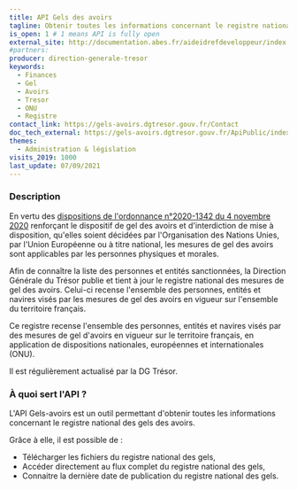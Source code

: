 ```yaml
---
title: API Gels des avoirs
tagline: Obtenir toutes les informations concernant le registre national des gels des avoirs
is_open: 1 # 1 means API is fully open
external_site: http://documentation.abes.fr/aideidrefdeveloppeur/index.html#WebServiceRest
#partners:
producer: direction-generale-tresor
keywords:
  - Finances
  - Gel
  - Avoirs
  - Tresor
  - ONU
  - Registre
contact_link: https://gels-avoirs.dgtresor.gouv.fr/Contact
doc_tech_external: https://gels-avoirs.dgtresor.gouv.fr/ApiPublic/index.html
themes:
  - Administration & législation
visits_2019: 1000
last_update: 07/09/2021
---
```


### Description

En vertu des [dispositions de l'ordonnance n°2020-1342 du 4 novembre 2020](https://www.legifrance.gouv.fr/jorf/id/JORFTEXT000042494872/) renforçant le dispositif de gel des avoirs et d'interdiction de mise à disposition, qu'elles soient décidées par l'Organisation des Nations Unies, par l'Union Européenne ou à titre national, les mesures de gel des avoirs sont applicables par les personnes physiques et morales.

Afin de connaître la liste des personnes et entités sanctionnées, la Direction Générale du Trésor publie et tient à jour le registre national des mesures de gel des avoirs. Celui-ci recense l'ensemble des personnes, entités et navires visés par les mesures de gel des avoirs en vigueur sur l'ensemble du territoire français.

Ce registre recense l'ensemble des personnes, entités et navires visés par des mesures de gel d'avoirs en vigueur sur le territoire français, en application de dispositions nationales, européennes et internationales (ONU).

Il est régulièrement actualisé par la DG Trésor.

### À quoi sert l'API ?

L'API Gels-avoirs est un outil permettant d'obtenir toutes les informations concernant le registre national des gels des avoirs.

Grâce à elle, il est possible de :

- Télécharger les fichiers du registre national des gels,
- Accéder directement au flux complet du registre national des gels,
- Connaitre la dernière date de publication du registre national des gels.
